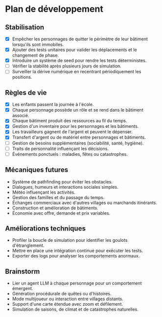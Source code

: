 # Plan de développement

## Stabilisation
- [x] Empêcher les personnages de quitter le périmètre de leur bâtiment lorsqu'ils sont immobiles.
- [x] Ajouter des tests unitaires pour valider les déplacements et le changement de phase.
 - [x] Introduire un système de seed pour rendre les tests déterministes.
- [ ] Vérifier la stabilité après plusieurs jours de simulation.
- [ ] Surveiller la dérive numérique en recentrant périodiquement les positions.

## Règles de vie
- [x] Les enfants passent la journée à l'école.
- [x] Chaque personnage possède un rôle et se rend dans le bâtiment associé.
- [x] Chaque bâtiment produit des ressources au fil du temps.
- [x] Gestion d'un inventaire pour les personnages et les bâtiments.
- [x] Les travailleurs gagnent de l'argent et peuvent le dépenser.
- [x] Transfert d'argent ou de matériel entre personnages et bâtiments.
- [ ] Gestion de besoins supplémentaires (sociabilité, santé, hygiène).
- [ ] Traits de personnalité influençant les décisions.
- [ ] Événements ponctuels : maladies, fêtes ou catastrophes.

## Mécaniques futures
- Système de pathfinding pour éviter les obstacles.
- Dialogues, humeurs et interactions sociales simples.
- Météo influençant les activités.
- Gestion des familles et du passage du temps.
- Échanges commerciaux avec d'autres villages ou marchands itinérants.
- Construction et amélioration de bâtiments.
- Économie avec offre, demande et prix variables.

## Améliorations techniques
- Profiler la boucle de simulation pour identifier les goulots d'étranglement.
- Mettre en place une intégration continue pour exécuter les tests.
- Exporter des logs pour analyser les comportements anormaux.

## Brainstorm
- Lier un agent LLM à chaque personnage pour un comportement émergent.
- Génération procédurale de quêtes ou d'histoires.
- Mode multijoueur ou interaction entre villages distants.
- Support d'une carte étendue avec zoom et défilement.
- Simulation de saisons, de climat et de catastrophes naturelles.
